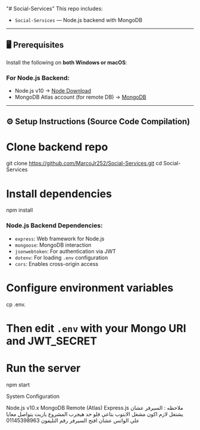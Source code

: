 "# Social-Services" 
This repo includes:
- `Social-Services` — Node.js backend with MongoDB
- ---

## 🖥️ Prerequisites

Install the following on **both Windows or macOS**:

### For Node.js Backend:
- Node.js v10 → [Node Download](https://nodejs.org/en)
- MongoDB Atlas account (for remote DB) → [MongoDB](https://www.mongodb.com/atlas)

---

## ⚙️ Setup Instructions (Source Code Compilation)
# Clone backend repo
git clone https://github.com/MarcoJr252/Social-Services.git
cd Social-Services

# Install dependencies
npm install
### Node.js Backend Dependencies:
- `express`: Web framework for Node.js
- `mongoose`: MongoDB interaction
- `jsonwebtoken`: For authentication via JWT
- `dotenv`: For loading `.env` configuration
- `cors`: Enables cross-origin access


# Configure environment variables
cp .env.
# Then edit `.env` with your Mongo URI and JWT_SECRET

# Run the server
npm start

System Configuration

Node.js	v10.x
MongoDB	Remote (Atlas)
Express.js 
ملاحظه : السيرفر عشان يشتغل لازم اكون مشغل الابتوب بتاعي فلو حد هيجرب المشروع ياريت يتواصل معايا علي الواتس عشان افتح السيرفر رقم التليفون 01145398963
